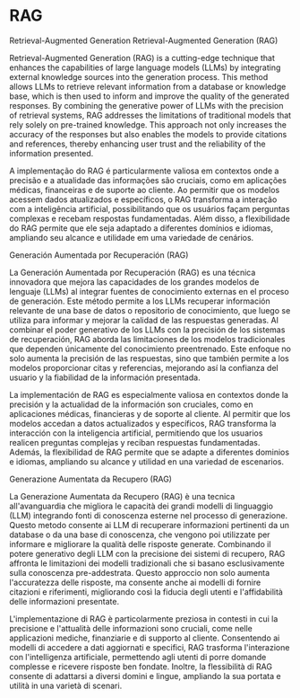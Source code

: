 # RAG
Retrieval-Augmented Generation 
Retrieval-Augmented Generation (RAG)

Retrieval-Augmented Generation (RAG) is a cutting-edge technique that enhances the capabilities of large language models (LLMs) by integrating external knowledge sources into the generation process. This method allows LLMs to retrieve relevant information from a database or knowledge base, which is then used to inform and improve the quality of the generated responses. By combining the generative power of LLMs with the precision of retrieval systems, RAG addresses the limitations of traditional models that rely solely on pre-trained knowledge. This approach not only increases the accuracy of the responses but also enables the models to provide citations and references, thereby enhancing user trust and the reliability of the information presented.

A implementação do RAG é particularmente valiosa em contextos onde a precisão e a atualidade das informações são cruciais, como em aplicações médicas, financeiras e de suporte ao cliente. Ao permitir que os modelos acessem dados atualizados e específicos, o RAG transforma a interação com a inteligência artificial, possibilitando que os usuários façam perguntas complexas e recebam respostas fundamentadas. Além disso, a flexibilidade do RAG permite que ele seja adaptado a diferentes domínios e idiomas, ampliando seu alcance e utilidade em uma variedade de cenários.

Generación Aumentada por Recuperación (RAG)

La Generación Aumentada por Recuperación (RAG) es una técnica innovadora que mejora las capacidades de los grandes modelos de lenguaje (LLMs) al integrar fuentes de conocimiento externas en el proceso de generación. Este método permite a los LLMs recuperar información relevante de una base de datos o repositorio de conocimiento, que luego se utiliza para informar y mejorar la calidad de las respuestas generadas. Al combinar el poder generativo de los LLMs con la precisión de los sistemas de recuperación, RAG aborda las limitaciones de los modelos tradicionales que dependen únicamente del conocimiento preentrenado. Este enfoque no solo aumenta la precisión de las respuestas, sino que también permite a los modelos proporcionar citas y referencias, mejorando así la confianza del usuario y la fiabilidad de la información presentada.

La implementación de RAG es especialmente valiosa en contextos donde la precisión y la actualidad de la información son cruciales, como en aplicaciones médicas, financieras y de soporte al cliente. Al permitir que los modelos accedan a datos actualizados y específicos, RAG transforma la interacción con la inteligencia artificial, permitiendo que los usuarios realicen preguntas complejas y reciban respuestas fundamentadas. Además, la flexibilidad de RAG permite que se adapte a diferentes dominios e idiomas, ampliando su alcance y utilidad en una variedad de escenarios.

Generazione Aumentata da Recupero (RAG)

La Generazione Aumentata da Recupero (RAG) è una tecnica all'avanguardia che migliora le capacità dei grandi modelli di linguaggio (LLM) integrando fonti di conoscenza esterne nel processo di generazione. Questo metodo consente ai LLM di recuperare informazioni pertinenti da un database o da una base di conoscenza, che vengono poi utilizzate per informare e migliorare la qualità delle risposte generate. Combinando il potere generativo degli LLM con la precisione dei sistemi di recupero, RAG affronta le limitazioni dei modelli tradizionali che si basano esclusivamente sulla conoscenza pre-addestrata. Questo approccio non solo aumenta l'accuratezza delle risposte, ma consente anche ai modelli di fornire citazioni e riferimenti, migliorando così la fiducia degli utenti e l'affidabilità delle informazioni presentate.

L'implementazione di RAG è particolarmente preziosa in contesti in cui la precisione e l'attualità delle informazioni sono cruciali, come nelle applicazioni mediche, finanziarie e di supporto al cliente. Consentendo ai modelli di accedere a dati aggiornati e specifici, RAG trasforma l'interazione con l'intelligenza artificiale, permettendo agli utenti di porre domande complesse e ricevere risposte ben fondate. Inoltre, la flessibilità di RAG consente di adattarsi a diversi domini e lingue, ampliando la sua portata e utilità in una varietà di scenari.
